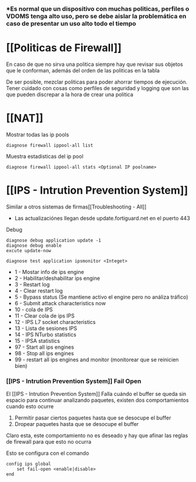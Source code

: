 
### *Es normal que un dispositivo con muchas politicas, perfiles o VDOMS tenga alto uso, pero se debe aislar la problemática en caso de presentar un uso alto todo el tiempo


# [[Politicas de Firewall]]

En caso de que no sirva una politica siempre hay que revisar sus objetos que le conforman, además del orden de las politicas en la tabla

De ser posible, mezclar politicas para poder ahorrar tiempos de ejecución. Tener cuidado con cosas como perfiles de seguridad y logging que son las que pueden discrepar a la hora de crear una politica


# [[NAT]]
Mostrar todas las ip pools 
```
diagnose firewall ippool-all list
```

Muestra estadisticas del ip pool
```
diagnose firewall ippool-all stats <Optional IP poolname>
```

# [[IPS - Intrution Prevention System]]
Similar a otros sistemas de firmas[[Troubleshooting - All]]

- Las actualizaciónes llegan desde update.fortiguard.net en el puerto 443

Debug
```
diagnose debug application update -1
diagnose debug enable
excute update-now
```


```
diagnose test application ipsmonitor <Integet>
```

- 1 - Mostar info de ips engine
- 2 - Habilitar/deshabilitar ips engine
- 3 - Restart log
- 4 - Clear restart log 
- 5 - Bypass status (Se mantiene activo el engine pero no análiza tráfico)
- 6 - Submit attack characteristics now 
- 10 - cola de IPS 
- 11 - Clear cola de ips IPS 
- 12 - IPS L7 socket characteristics
- 13 - Lista de sesiones IPS
- 14 - IPS NTurbo statistics
- 15 - IPSA statistics
- 97 - Start all ips engines
- 98 - Stop all ips engines
- 99 - restart all ips engines and monitor (monitorear que se reinicien bien)


### [[IPS - Intrution Prevention System]] Fail Open

El [[IPS - Intrution Prevention System]] Falla cuándo el buffer se queda sin espacio para continuar analizando paquetes, existen dos comportamientos cuando esto ocurre

1. Permitir pasar ciertos paquetes hasta que se desocupe el buffer
2. Dropear paquetes hasta que se desocupe el buffer

Claro esta, este comportamiento no es deseado y hay que afinar las reglas de firewall para que esto no ocurra

Esto se configura con el comando

```
config ips global
	set fail-open <enable|disable>
end
```

